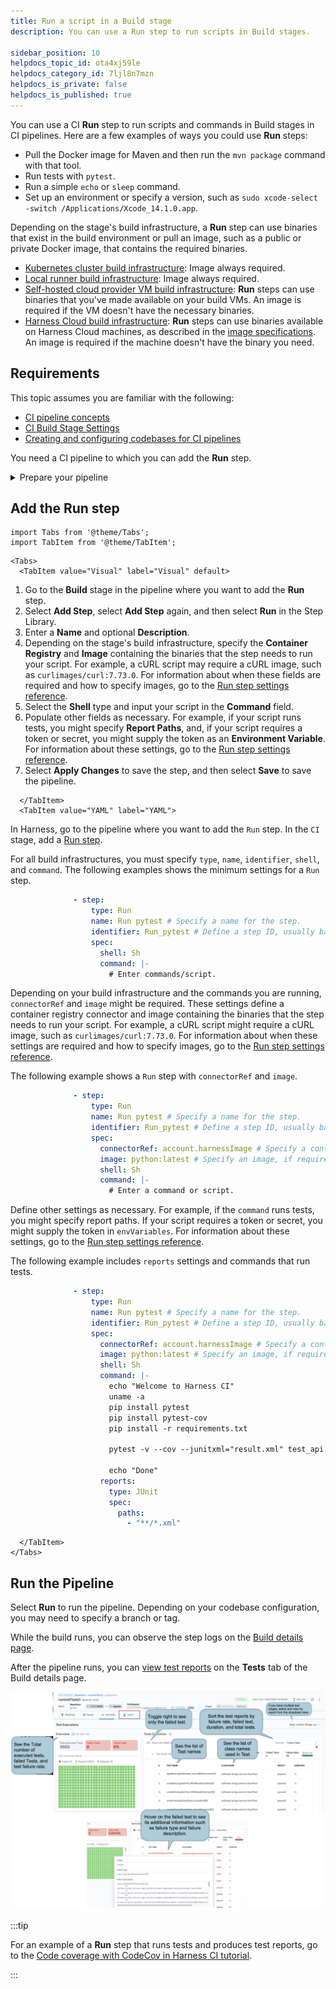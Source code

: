 ```yaml
---
title: Run a script in a Build stage
description: You can use a Run step to run scripts in Build stages.

sidebar_position: 10
helpdocs_topic_id: ota4xj59le
helpdocs_category_id: 7ljl8n7mzn
helpdocs_is_private: false
helpdocs_is_published: true
---
```


You can use a CI **Run** step to run scripts and commands in Build stages in CI pipelines. Here are a few examples of ways you could use **Run** steps:

* Pull the Docker image for Maven and then run the `mvn package` command with that tool.
* Run tests with `pytest`.
* Run a simple `echo` or `sleep` command.
* Set up an environment or specify a version, such as `sudo xcode-select -switch /Applications/Xcode_14.1.0.app`.

Depending on the stage's build infrastructure, a **Run** step can use binaries that exist in the build environment or pull an image, such as a public or private Docker image, that contains the required binaries.

* [Kubernetes cluster build infrastructure](../set-up-build-infrastructure/set-up-a-kubernetes-cluster-build-infrastructure.md): Image always required.
* [Local runner build infrastructure](../set-up-build-infrastructure/define-a-docker-build-infrastructure.md): Image always required.
* [Self-hosted cloud provider VM build infrastructure](/docs/category/set-up-vm-build-infrastructures): **Run** steps can use binaries that you've made available on your build VMs. An image is required if the VM doesn't have the necessary binaries.
* [Harness Cloud build infrastructure](../set-up-build-infrastructure/use-harness-cloud-build-infrastructure.md): **Run** steps can use binaries available on Harness Cloud machines, as described in the [image specifications](/docs/continuous-integration/use-ci/set-up-build-infrastructure/use-harness-cloud-build-infrastructure#platforms-and-image-specifications). An image is required if the machine doesn't have the binary you need.

## Requirements

This topic assumes you are familiar with the following:

* [CI pipeline concepts](../../ci-quickstarts/ci-pipeline-basics.md)
* [CI Build Stage Settings](../build-stage-settings/ci-stage-settings.md)
* [Creating and configuring codebases for CI pipelines](../codebase-configuration/create-and-configure-a-codebase.md)

You need a CI pipeline to which you can add the **Run** step.

<details>
<summary>Prepare your pipeline</summary>

You need a CI pipeline with a **Build** stage that is connected to your codebase. If you haven't created a pipeline before, try one of the [CI pipeline tutorials](../../ci-quickstarts/ci-pipeline-quickstart.md).

To add a **Build** stage to an existing pipeline:
1. Go to the pipeline you want to edit.
2. In the Pipeline Studio, select **Add Stage**, and then select **Build**.
3. Enter a **Stage Name**, enable **Clone Codebase**, and then select **Set Up Stage**.
4. Select the **Infrastructure** tab and [set up the build infrastructure](https://developer.harness.io/docs/category/set-up-build-infrastructure).

To check codebase configuration for existing pipelines, select **Codebase** while viewing the pipeline in the Pipeline Studio. For more information about codebase configuration, go to [Edit Codebase Configuration](../codebase-configuration/create-and-configure-a-codebase.md).

</details>

## Add the Run step

```mdx-code-block
import Tabs from '@theme/Tabs';
import TabItem from '@theme/TabItem';
```
```mdx-code-block
<Tabs>
  <TabItem value="Visual" label="Visual" default>
```

1. Go to the **Build** stage in the pipeline where you want to add the **Run** step.
2. Select **Add Step**, select **Add Step** again, and then select **Run** in the Step Library.
3. Enter a **Name** and optional **Description**.
4. Depending on the stage's build infrastructure, specify the **Container Registry** and **Image** containing the binaries that the step needs to run your script. For example, a cURL script may require a cURL image, such as `curlimages/curl:7.73.0`. For information about when these fields are required and how to specify images, go to the [Run step settings reference](../../ci-technical-reference/run-step-settings.md).
5. Select the **Shell** type and input your script in the **Command** field.
6. Populate other fields as necessary. For example, if your script runs tests, you might specify **Report Paths**, and, if your script requires a token or secret, you might supply the token as an **Environment Variable**. For information about these settings, go to the [Run step settings reference](../../ci-technical-reference/run-step-settings.md).
7. Select **Apply Changes** to save the step, and then select **Save** to save the pipeline.

```mdx-code-block
  </TabItem>
  <TabItem value="YAML" label="YAML">
```

In Harness, go to the pipeline where you want to add the `Run` step. In the `CI` stage, add a [Run step](/docs/continuous-integration/ci-technical-reference/run-step-settings).

For all build infrastructures, you must specify `type`, `name`, `identifier`, `shell`, and `command`. The following examples shows the minimum settings for a `Run` step.

```yaml
              - step:
                  type: Run
                  name: Run pytest # Specify a name for the step.
                  identifier: Run_pytest # Define a step ID, usually based on the name.
                  spec:
                    shell: Sh
                    command: |-
                      # Enter commands/script.
```

Depending on your build infrastructure and the commands you are running, `connectorRef` and `image` might be required. These settings define a container registry connector and image containing the binaries that the step needs to run your script. For example, a cURL script might require a cURL image, such as `curlimages/curl:7.73.0`. For information about when these settings are required and how to specify images, go to the [Run step settings reference](../../ci-technical-reference/run-step-settings.md).

The following example shows a `Run` step with `connectorRef` and `image`.

```yaml
              - step:
                  type: Run
                  name: Run pytest # Specify a name for the step.
                  identifier: Run_pytest # Define a step ID, usually based on the name.
                  spec:
                    connectorRef: account.harnessImage # Specify a container registry, if required.
                    image: python:latest # Specify an image, if required.
                    shell: Sh
                    command: |-
                      # Enter a command or script.
```

Define other settings as necessary. For example, if the `command` runs tests, you might specify report paths. If your script requires a token or secret, you might supply the token in `envVariables`. For information about these settings, go to the [Run step settings reference](../../ci-technical-reference/run-step-settings.md).

The following example includes `reports` settings and commands that run tests.

```yaml
              - step:
                  type: Run
                  name: Run pytest # Specify a name for the step.
                  identifier: Run_pytest # Define a step ID, usually based on the name.
                  spec:
                    connectorRef: account.harnessImage # Specify a container registry, if required.
                    image: python:latest # Specify an image, if required.
                    shell: Sh
                    command: |-
                      echo "Welcome to Harness CI"
                      uname -a
                      pip install pytest
                      pip install pytest-cov
                      pip install -r requirements.txt

                      pytest -v --cov --junitxml="result.xml" test_api.py test_api_2.py test_api_3.py

                      echo "Done"
                    reports:
                      type: JUnit
                      spec:
                        paths:
                          - "**/*.xml"
```

```mdx-code-block
  </TabItem>
</Tabs>
```

## Run the Pipeline

Select **Run** to run the pipeline. Depending on your codebase configuration, you may need to specify a branch or tag.

While the build runs, you can observe the step logs on the [Build details page](../view-your-builds/viewing-builds.md).

After the pipeline runs, you can [view test reports](../set-up-test-intelligence/viewing-tests.md) on the **Tests** tab of the Build details page.

![](./static/run-a-script-in-a-ci-stage-529.png)

:::tip

For an example of a **Run** step that runs tests and produces test reports, go to the [Code coverage with CodeCov in Harness CI tutorial](/tutorials/build-code/test/codecov).

:::
